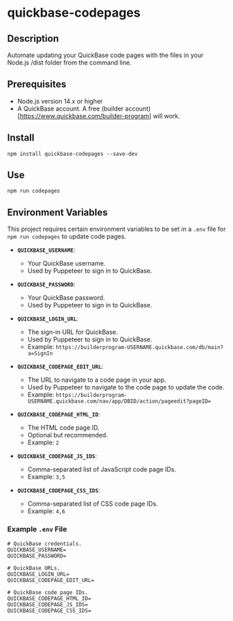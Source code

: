 # quickbase-codepages

## Description

Automate updating your QuickBase code pages with the files in your Node.js /dist folder from the command line.

## Prerequisites

- Node.js version 14.x or higher
- A QuickBase account. A free (builder account)[https://www.quickbase.com/builder-program] will work.

## Install

`npm install quickbase-codepages --save-dev`

## Use

`npm run codepages`

## Environment Variables

This project requires certain environment variables to be set in a `.env` file for `npm run codepages` to update code pages.

- **`QUICKBASE_USERNAME`**:

  - Your QuickBase username.
  - Used by Puppeteer to sign in to QuickBase.

- **`QUICKBASE_PASSWORD`**:

  - Your QuickBase password.
  - Used by Puppeteer to sign in to QuickBase.

- **`QUICKBASE_LOGIN_URL`**:

  - The sign-in URL for QuickBase.
  - Used by Puppeteer to sign in to QuickBase.
  - Example: `https://builderprogram-USERNAME.quickbase.com/db/main?a=SignIn`

- **`QUICKBASE_CODEPAGE_EDIT_URL`**:

  - The URL to navigate to a code page in your app.
  - Used by Puppeteer to navigate to the code page to update the code.
  - Example: `https://builderprogram-USERNAME.quickbase.com/nav/app/DBID/action/pageedit?pageID=`

- **`QUICKBASE_CODEPAGE_HTML_ID`**:

  - The HTML code page ID.
  - Optional but recommended.
  - Example: `2`

- **`QUICKBASE_CODEPAGE_JS_IDS`**:

  - Comma-separated list of JavaScript code page IDs.
  - Example: `3,5`

- **`QUICKBASE_CODEPAGE_CSS_IDS`**:

  - Comma-separated list of CSS code page IDs.
  - Example: `4,6`

### Example `.env` File

```properties
# QuickBase credentials.
QUICKBASE_USERNAME=
QUICKBASE_PASSWORD=

# QuickBase URLs.
QUICKBASE_LOGIN_URL=
QUICKBASE_CODEPAGE_EDIT_URL=

# QuickBase code page IDs.
QUICKBASE_CODEPAGE_HTML_ID=
QUICKBASE_CODEPAGE_JS_IDS=
QUICKBASE_CODEPAGE_CSS_IDS=
```

```

```
